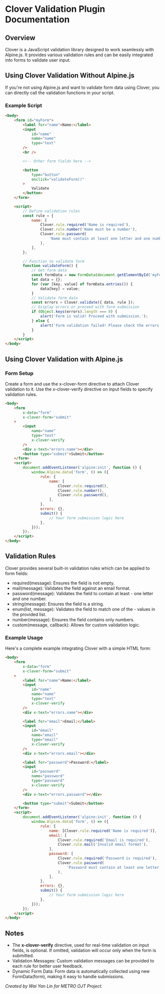 # Clover Validation Plugin Documentation

## Overview

Clover is a JavaScript validation library designed to work seamlessly with Alpine.js. It provides various validation rules and can be easily integrated into forms to validate user input.

## Using Clover Validation Without Alpine.js

If you're not using Alpine.js and want to validate form data using Clover, you can directly call the validation functions in your script.

### Example Script

```html
<body>
    <form id="myForm">
        <label for="name">Name:</label>
        <input
            id="name"
            name="name"
            type="text"
        />
        <br />

        <!-- Other form fields here -->

        <button
            type="button"
            onclick="validateForm()"
        >
            Validate
        </button>
    </form>

    <script>
        // Define validation rules
        const rule = {
            name: [
                Clover.rule.required('Name is required'),
                Clover.rule.number('Name must be a number'),
                Clover.rule.password(
                    'Name must contain at least one letter and one number'
                ),
            ],
        };

        // Function to validate form
        function validateForm() {
            // Get form data
            const formData = new FormData(document.getElementById('myForm'));
            let data = {};
            for (var [key, value] of formData.entries()) {
                data[key] = value;
            }
            // Validate form data
            const errors = Clover.validate({ data, rule });
            // Display errors or proceed with form submission
            if (Object.keys(errors).length === 0) {
                alert('Form is valid! Proceed with submission.');
            } else {
                alert('Form validation failed! Please check the errors.');
            }
        }
    </script>
</body>
```

## Using Clover Validation with Alpine.js

### Form Setup

Create a form and use the x-clover-form directive to attach Clover validation to it. Use the x-clover-verify directive on input fields to specify validation rules.

```html
<body>
    <form
        x-data="form"
        x-clover-form="submit"
    >
        <input
            name="name"
            type="text"
            x-clover-verify
        />
        <div x-text="errors.name"></div>
        <button type="submit">Submit</button>
    </form>
    <script>
        document.addEventListener('alpine:init', function () {
            window.Alpine.data('form', () => ({
                rule: {
                    name: [
                        Clover.rule.required(),
                        Clover.rule.number(),
                        Clover.rule.password(),
                    ],
                },
                errors: {},
                submit() {
                    // Your form submission logic here
                },
            }));
        });
    </script>
</body>
```

## Validation Rules

Clover provides several built-in validation rules which can be applied to form fields:

-   required(message): Ensures the field is not empty.
-   mail(message): Validates the field against an email format.
-   password(message): Validates the field to contain at least - one letter and one number.
-   string(message): Ensures the field is a string.
-   enum(list, message): Validates the field to match one of the - values in the provided list.
-   number(message): Ensures the field contains only numbers.
-   custom(message, callback): Allows for custom validation logic.

### Example Usage

Here's a complete example integrating Clover with a simple HTML form:

```html
<body>
    <form
        x-data="form"
        x-clover-form="submit"
    >
        <label for="name">Name:</label>
        <input
            id="name"
            name="name"
            type="text"
            x-clover-verify
        />
        <div x-text="errors.name"></div>

        <label for="email">Email:</label>
        <input
            id="email"
            name="email"
            type="email"
            x-clover-verify
        />
        <div x-text="errors.email"></div>

        <label for="password">Password:</label>
        <input
            id="password"
            name="password"
            type="password"
            x-clover-verify
        />
        <div x-text="errors.password"></div>

        <button type="submit">Submit</button>
    </form>
    <script>
        document.addEventListener('alpine:init', function () {
            window.Alpine.data('form', () => ({
                rule: {
                    name: [Clover.rule.required('Name is required')],
                    email: [
                        Clover.rule.required('Email is required'),
                        Clover.rule.mail('Invalid email format'),
                    ],
                    password: [
                        Clover.rule.required('Password is required'),
                        Clover.rule.password(
                            'Password must contain at least one letter and one number'
                        ),
                    ],
                },
                errors: {},
                submit() {
                    // Your form submission logic here
                },
            }));
        });
    </script>
</body>
```

## Notes

-   The **x-clover-verify** directive, used for real-time validation on input fields, is optional. If omitted, validation will occur only when the form is submitted.
-   Validation Messages: Custom validation messages can be provided to each rule for better user feedback.
-   Dynamic Form Data: Form data is automatically collected using new FormData(form), making it easy to handle submissions.

_Created by Wai Yan Lin for METRO OJT Project._
